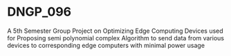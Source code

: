 # DNGP_096
A 5th Semester Group Project on Optimizing Edge Computing Devices used for Proposing semi polynomial complex Algorithm to send data from various devices to corresponding edge computers with minimal power usage
